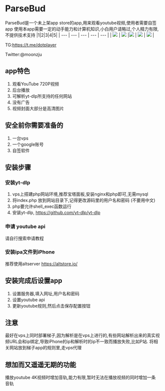 # ParseBud

ParseBud是一个未上架app store的app,用来观看youtube视频,使用者需要自签app
使用本app需要一定的动手能力和计算机知识,小白用户请略过,个人精力有限,不提供技术支持
|1|2|3|4|5|
| --- | --- | --- | --- | --- |
| ![](https://raw.githubusercontent.com/m3u8playlist/ParseBud/main/1.jpg) | ![](https://raw.githubusercontent.com/m3u8playlist/ParseBud/main/2.jpg) |![](https://raw.githubusercontent.com/m3u8playlist/ParseBud/main/3.jpg) | ![](https://raw.githubusercontent.com/m3u8playlist/ParseBud/main/4.jpg) | ![](https://raw.githubusercontent.com/m3u8playlist/ParseBud/main/5.jpg) |

TG:https://t.me/dotplayer

Twitter:@moonzju

## app特色

1. 观看YouTube 720P视频
2. 后台播放
3. 可解析yt-dlp所支持的任何网站
4. 没有广告
5. 视频封面大部分是高清图片

## 安全前你需要准备的

1. 一台vps
2. 一个google账号
3. 自签软件


## 安装步骤

### 安装yt-dlp

1. vps上搭建php网站环境,推荐宝塔面板,安装nginx和php即可,无需mysql
2. 将index.php 放到网站目录下,记得更改源码里的用户名和密码 (不要用中文)
3. php要允许shell_exec函数运行
4. 安装yt-dlp, https://github.com/yt-dlp/yt-dlp

### 申请 youtube api

请自行搜索申请教程

### 安装ipa文件到iPhone

推荐使用altserver
https://altstore.io/

## 安装完成后设置app
1. 设置服务器,填入网址,用户名和密码
2. 设置youtube api
3. 更新youtube规则,然后点击保存配置按钮


## 注意
最好在vps上同时部署梯子,因为解析是在vps上进行的,有些网站解析出来的真实视频URL会和ip绑定,导致iPhone的ip和解析时的ip不一致而播放失败,比如P站.
将相关网站放到梯子app的规则里,走vps代理


## 想加而又遥遥无期的功能

播放youtube 4K视频时增加音轨,能力有限,暂时无法在播放视频的同时增加一条音轨

